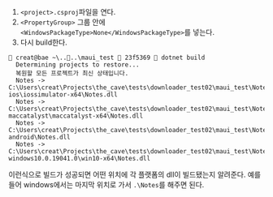 1. `<project>.csproj`파일을 연다.
2. `<PropertyGroup>` 그룹 안에 `<WindowsPackageType>None</WindowsPackageType>`를 넣는다.
3. 다시 build한다.
```
 creat@bae ~\....\maui_test  23f5369  dotnet build
  Determining projects to restore...
  복원할 모든 프로젝트가 최신 상태입니다.
  Notes -> C:\Users\creat\Projects\the_cave\tests\downloader_test02\maui_test\Notes\bin\Debug\net8.0-ios\iossimulator-x64\Notes.dll
  Notes -> C:\Users\creat\Projects\the_cave\tests\downloader_test02\maui_test\Notes\bin\Debug\net8.0-maccatalyst\maccatalyst-x64\Notes.dll
  Notes -> C:\Users\creat\Projects\the_cave\tests\downloader_test02\maui_test\Notes\bin\Debug\net8.0-android\Notes.dll
  Notes -> C:\Users\creat\Projects\the_cave\tests\downloader_test02\maui_test\Notes\bin\Debug\net8.0-windows10.0.19041.0\win10-x64\Notes.dll
```
이런식으로 빌드가 성공되면 어떤 위치에 각 플랫폼의 dll이 빌드됐는지 알려준다. 예를들어 windows에서는 마지막 위치로 가서 `.\Notes`를 해주면 된다.